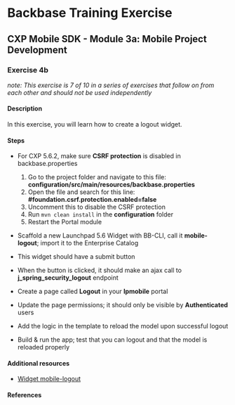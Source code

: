 Backbase Training Exercise
==========================

CXP Mobile SDK - Module 3a: Mobile Project Development
------------------------------------------------------

### Exercise 4b

*note: This exercise is 7 of 10 in a series of exercises that follow on from
each other and should not be used independently*

#### Description

In this exercise, you will learn how to create a logout widget.

#### Steps

-   For CXP 5.6.2, make sure **CSRF protection** is disabled in backbase.properties
	1. Go to the project folder and navigate to this file: **configuration/src/main/resources/backbase.properties**
	2. Open the file and search for this line: **#foundation.csrf.protection.enabled=false**
	3. Uncomment this to disable the CSRF protection
	4. Run `mvn clean install` in the **configuration** folder
	5. Restart the Portal module

-   Scaffold a new Launchpad 5.6 Widget with BB-CLI, call it **mobile-logout**;
    import it to the Enterprise Catalog

-   This widget should have a submit button

-   When the button is clicked, it should make an ajax call to
    **j\_spring\_security\_logout** endpoint

-   Create a page called **Logout** in your **lpmobile** portal

-   Update the page permissions; it should only be visible by **Authenticated**
    users

-   Add the logic in the template to reload the model upon successful logout

-   Build & run the app; test that you can logout and that the model is reloaded
    properly

#### Additional resources

-   [Widget mobile-logout](<../../Resources/widgets/mobile-logout>)

#### References
